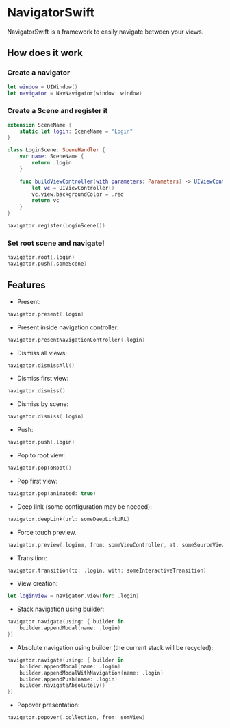 # NavigatorSwift

NavigatorSwift is a framework to easily navigate between your views.

## How does it work

### Create a navigator
```swift
let window = UIWindow()
let navigator = NavNavigator(window: window)
```

### Create a Scene and register it
```swift
extension SceneName {
	static let login: SceneName = "Login"
}

class LoginScene: SceneHandler {
	var name: SceneName {
		return .login
	}

	func buildViewController(with parameters: Parameters) -> UIViewController {
		let vc = UIViewController()
		vc.view.backgroundColor = .red
		return vc
	}
}
```

```swift
navigator.register(LoginScene())
```

### Set root scene and navigate!
```swift
navigator.root(.login)
navigator.push(.someScene)
```

## Features

- Present:
```swift
navigator.present(.login)
```
- Present inside navigation controller:
```swift
navigator.presentNavigationController(.login)
```
- Dismiss all views:
```swift
navigator.dismissAll()
```
- Dismiss first view:
```swift
navigator.dismiss()
```
- Dismiss by scene:
```swift
navigator.dismiss(.login)
```
- Push:
```swift
navigator.push(.login)
```
- Pop to root view:
```swift
navigator.popToRoot()
```
- Pop first view:
```swift
navigator.pop(animated: true)
```
- Deep link (some configuration may be needed):
```swift
navigator.deepLink(url: someDeepLinkURL)
```
- Force touch preview.
```swift
navigator.preview(.loginm, from: someViewController, at: someSourceView)
```
- Transition:
```swift
navigator.transition(to: .login, with: someInteractiveTransition)
```
- View creation:
```swift
let loginView = navigator.view(for: .login)
```
- Stack navigation using builder:
```swift
navigator.navigate(using: { builder in
	builder.appendModal(name: .login)
})
```
- Absolute navigation using builder (the current stack will be recycled):
```swift
navigator.navigate(using: { builder in
	builder.appendModal(name: .login)
	builder.appendModalWithNavigation(name: .login)
	builder.appendPush(name: .login)
	builder.navigateAbsolutely()
})
```
- Popover presentation:
```swift
navigator.popover(.collection, from: somView)
```
